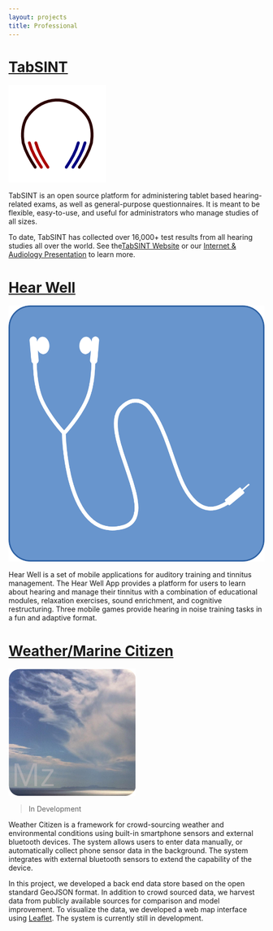 ```yaml
---
layout: projects
title: Professional
---
```


# [TabSINT](https://tabsint.org)

[![](/assets/img/tabsint.png)](https://wz.crearecomputing.com)

TabSINT is an open source platform for administering tablet based hearing-related exams, as well as general-purpose questionnaires. It is meant to be flexible, easy-to-use, and useful for administrators who manage studies of all sizes.

To date, TabSINT has collected over 16,000+ test results from all hearing studies all over the world. See the[TabSINT Website](https://tabsint.org) or our [Internet & Audiology Presentation](http://creare-com.gitlab.io/tabsint/docs/references/2017-Internet-Audiology/index.html#/step-1) to learn more.

# [Hear Well](https://aure.crearecomputing.com)

[![](/assets/img/hear-well.png)](https://aure.crearecomputing.com)

Hear Well is a set of mobile applications for auditory training and tinnitus management. The Hear Well App provides a platform for users to learn about hearing and manage their tinnitus with a combination of educational modules, relaxation exercises, sound enrichment, and cognitive restructuring. Three mobile games provide hearing in noise training tasks in a fun and adaptive format.

# [Weather/Marine Citizen](https://wz.crearecomputing.com/map/index.html)

[![](/assets/img/weather-citizen.png)](https://wz.crearecomputing.com/map/index.html)

> In Development 


Weather Citizen is a framework for crowd-sourcing weather and environmental conditions using built-in smartphone sensors and external bluetooth devices. The system allows users to enter data manually, or automatically collect phone sensor data in the background. The system integrates with external bluetooth sensors to extend the capability of the device. 

In this project, we developed a back end data store based on the open standard GeoJSON format. In addition to crowd sourced data, we harvest data from publicly available sources for comparison and model improvement. To visualize the data, we developed a web map interface using [Leaflet](https://leafletjs.com).  The system is currently still in development.



